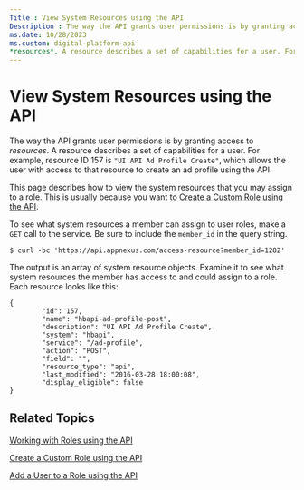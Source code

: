 ```yaml
---
Title : View System Resources using the API
Description : The way the API grants user permissions is by granting access to
ms.date: 10/28/2023
ms.custom: digital-platform-api
*resources*. A resource describes a set of capabilities for a user. For
---
```



# View System Resources using the API



The way the API grants user permissions is by granting access to
*resources*. A resource describes a set of capabilities for a user. For
example, resource ID 157 is `"UI API Ad Profile Create"`, which allows
the user with access to that resource to create an ad profile using the
API.

This page describes how to view the system resources that you may assign
to a role. This is usually because you want to <a
href="create-a-custom-role-using-the-api.md"
class="xref" target="_blank">Create a Custom Role using the API</a>.

To see what system resources a member can assign to user roles, make a
`GET` call to the service. Be sure to include the `member_id` in the
query string.

``` pre
$ curl -bc 'https://api.appnexus.com/access-resource?member_id=1282'
```

The output is an array of system resource objects. Examine it to see
what system resources the member has access to and could assign to a
role. Each resource looks like this:

``` pre
{
        "id": 157,
        "name": "hbapi-ad-profile-post",
        "description": "UI API Ad Profile Create",
        "system": "hbapi",
        "service": "/ad-profile",
        "action": "POST",
        "field": "",
        "resource_type": "api",
        "last_modified": "2016-03-28 18:00:08",
        "display_eligible": false
}
```


## Related Topics

<a
href="working-with-roles-using-the-api.md"
class="xref" target="_blank">Working with Roles using the API</a>

<a
href="create-a-custom-role-using-the-api.md"
class="xref" target="_blank">Create a Custom Role using the API</a>

<a
href="add-a-user-to-a-role-using-the-api.md"
class="xref" target="_blank">Add a User to a Role using the API</a>






